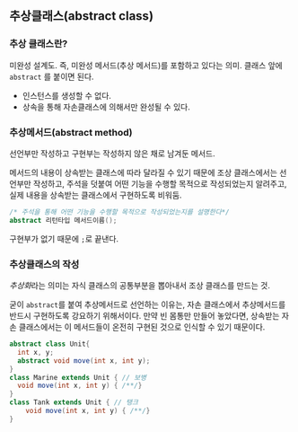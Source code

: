 ## 추상클래스(abstract class)

### 추상 클래스란?

미완성 설계도. 즉, 미완성 메서드(추상 메서드)를 포함하고 있다는 의미. 클래스 앞에 `abstract` 를 붙이면 된다.

- 인스턴스를 생성할 수 없다.
- 상속을 통해 자손클래스에 의해서만 완성될 수 있다.

### 추상메서드(abstract method)

선언부만 작성하고 구현부는 작성하지 않은 채로 남겨둔 메서드.

메서드의 내용이 상속받는 클래스에 따라 달라질 수 있기 때문에 조상 클래스에서는 선언부만 작성하고, 주석을 덧붙여 어떤 기능을 수행할 목적으로 작성되었는지 알려주고, 실제 내용을 상속받는 클래스에서 구현하도록 비워둠.

```java
/* 주석을 통해 어떤 기능을 수행할 목적으로 작성되었는지를 설명한다*/
abstract 리턴타입 메서드이름();
```

 구현부가 없기 때문에 `;`로 끝낸다.



### 추상클래스의 작성

*추상화*라는 의미는 자식 클래스의 공통부분을 뽑아내서 조상 클래스를 만드는 것.

굳이 `abstract`를 붙여 추상메서드로 선언하는 이유는, 자손 클래스에서 추상메서드를 반드시 구현하도록 강요하기 위해서이다. 만약 빈 몸통만 만들어 놓았다면, 상속받는 자손 클래스에서는 이 메서드들이 온전히 구현된 것으로 인식할 수 있기 때문이다. 

```java
abstract class Unit{
  int x, y;
  abstract void move(int x, int y);
}
class Marine extends Unit { // 보병
  void move(int x, int y) { /**/}
}
class Tank extends Unit { // 탱크
	void move(int x, int y) { /**/}
}
```

